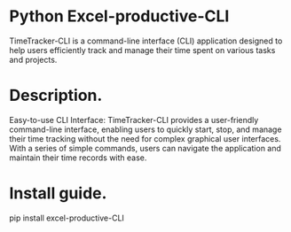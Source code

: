 # Python Excel-productive-CLI

TimeTracker-CLI is a command-line interface (CLI) application designed to help users efficiently track and manage their time spent on various tasks and projects.

# Description.

Easy-to-use CLI Interface: TimeTracker-CLI provides a user-friendly command-line interface, enabling users to quickly start, stop, and manage their time tracking without the need for complex graphical user interfaces. With a series of simple commands, users can navigate the application and maintain their time records with ease.

# Install guide.

pip install excel-productive-CLI
